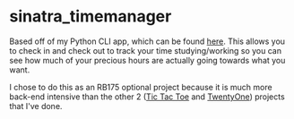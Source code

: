 # sinatra_timemanager

Based off of my Python CLI app, which can be found [here][python].
This allows you to check in and check out to track your time studying/working
so you can see how much of your precious hours are actually going towards
what you want.

I chose to do this as an RB175 optional project because it is much more
back-end intensive than the other 2 ([Tic Tac Toe][ttt] and [TwentyOne][21])
projects that I've done.

[python]: https://github.com/johnisom/time_manager
[ttt]: https://github.com/johnisom/sinatra_ttt
[21]: https://github.com/johnisom/sinatra_twentyone
